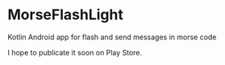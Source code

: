 # MorseFlashLight
Kotlin Android app for flash and send messages in morse code

I hope to publicate it soon on Play Store.
